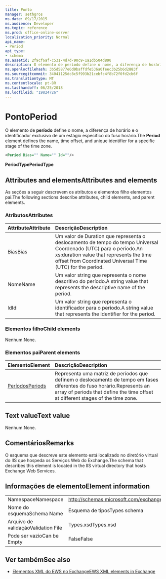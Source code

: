 ```yaml
---
title: Ponto
manager: sethgros
ms.date: 09/17/2015
ms.audience: Developer
ms.topic: reference
ms.prod: office-online-server
localization_priority: Normal
api_name:
- Period
api_type:
- schema
ms.assetid: 2f9cf6af-c531-4d7d-90c9-1a1db504d890
description: O elemento de período define o nome, a diferença de horário e o identificador exclusivo de um estágio específico do fuso horário.
ms.openlocfilehash: 3b5d5877e6d9baffdfe536a0feec3b25b6d2883f
ms.sourcegitcommit: 34041125dc8c5f993b21cebfc4f8b72f0fd2cb6f
ms.translationtype: MT
ms.contentlocale: pt-BR
ms.lasthandoff: 06/25/2018
ms.locfileid: "19824726"
---
```

# <a name="period"></a><span data-ttu-id="ab5be-103">Ponto</span><span class="sxs-lookup"><span data-stu-id="ab5be-103">Period</span></span>

<span data-ttu-id="ab5be-104">O elemento de **período** define o nome, a diferença de horário e o identificador exclusivo de um estágio específico do fuso horário.</span><span class="sxs-lookup"><span data-stu-id="ab5be-104">The **Period** element defines the name, time offset, and unique identifier for a specific stage of the time zone.</span></span> 
  
```xml
<Period Bias="" Name="" Id=""/>
```

 <span data-ttu-id="ab5be-105">**PeriodType**</span><span class="sxs-lookup"><span data-stu-id="ab5be-105">**PeriodType**</span></span>
## <a name="attributes-and-elements"></a><span data-ttu-id="ab5be-106">Attributes and elements</span><span class="sxs-lookup"><span data-stu-id="ab5be-106">Attributes and elements</span></span>

<span data-ttu-id="ab5be-107">As seções a seguir descrevem os atributos e elementos filho elementos pai.</span><span class="sxs-lookup"><span data-stu-id="ab5be-107">The following sections describe attributes, child elements, and parent elements.</span></span>
  
### <a name="attributes"></a><span data-ttu-id="ab5be-108">Atributos</span><span class="sxs-lookup"><span data-stu-id="ab5be-108">Attributes</span></span>

|<span data-ttu-id="ab5be-109">**Attribute**</span><span class="sxs-lookup"><span data-stu-id="ab5be-109">**Attribute**</span></span>|<span data-ttu-id="ab5be-110">**Descrição**</span><span class="sxs-lookup"><span data-stu-id="ab5be-110">**Description**</span></span>|
|:-----|:-----|
|<span data-ttu-id="ab5be-111">Bias</span><span class="sxs-lookup"><span data-stu-id="ab5be-111">Bias</span></span>  <br/> |<span data-ttu-id="ab5be-112">Um valor de Duration que representa o deslocamento de tempo do tempo Universal Coordenado (UTC) para o período.</span><span class="sxs-lookup"><span data-stu-id="ab5be-112">An xs:duration value that represents the time offset from Coordinated Universal Time (UTC) for the period.</span></span>  <br/> |
|<span data-ttu-id="ab5be-113">Nome</span><span class="sxs-lookup"><span data-stu-id="ab5be-113">Name</span></span>  <br/> |<span data-ttu-id="ab5be-114">Um valor string que representa o nome descritivo do período.</span><span class="sxs-lookup"><span data-stu-id="ab5be-114">A string value that represents the descriptive name of the period.</span></span>  <br/> |
|<span data-ttu-id="ab5be-115">Id</span><span class="sxs-lookup"><span data-stu-id="ab5be-115">Id</span></span>  <br/> |<span data-ttu-id="ab5be-116">Um valor string que representa o identificador para o período.</span><span class="sxs-lookup"><span data-stu-id="ab5be-116">A string value that represents the identifier for the period.</span></span>  <br/> |
   
### <a name="child-elements"></a><span data-ttu-id="ab5be-117">Elementos filho</span><span class="sxs-lookup"><span data-stu-id="ab5be-117">Child elements</span></span>

<span data-ttu-id="ab5be-118">Nenhum.</span><span class="sxs-lookup"><span data-stu-id="ab5be-118">None.</span></span>
  
### <a name="parent-elements"></a><span data-ttu-id="ab5be-119">Elementos pai</span><span class="sxs-lookup"><span data-stu-id="ab5be-119">Parent elements</span></span>

|<span data-ttu-id="ab5be-120">**Elemento**</span><span class="sxs-lookup"><span data-stu-id="ab5be-120">**Element**</span></span>|<span data-ttu-id="ab5be-121">**Descrição**</span><span class="sxs-lookup"><span data-stu-id="ab5be-121">**Description**</span></span>|
|:-----|:-----|
|[<span data-ttu-id="ab5be-122">Períodos</span><span class="sxs-lookup"><span data-stu-id="ab5be-122">Periods</span></span>](periods.md) <br/> |<span data-ttu-id="ab5be-123">Representa uma matriz de períodos que definem o deslocamento de tempo em fases diferentes do fuso horário.</span><span class="sxs-lookup"><span data-stu-id="ab5be-123">Represents an array of periods that define the time offset at different stages of the time zone.</span></span>  <br/> |
   
## <a name="text-value"></a><span data-ttu-id="ab5be-124">Text value</span><span class="sxs-lookup"><span data-stu-id="ab5be-124">Text value</span></span>

<span data-ttu-id="ab5be-125">Nenhum.</span><span class="sxs-lookup"><span data-stu-id="ab5be-125">None.</span></span>
  
## <a name="remarks"></a><span data-ttu-id="ab5be-126">Comentários</span><span class="sxs-lookup"><span data-stu-id="ab5be-126">Remarks</span></span>

<span data-ttu-id="ab5be-127">O esquema que descreve este elemento está localizado no diretório virtual do IIS que hospeda os Serviços Web do Exchange.</span><span class="sxs-lookup"><span data-stu-id="ab5be-127">The schema that describes this element is located in the IIS virtual directory that hosts Exchange Web Services.</span></span>
  
## <a name="element-information"></a><span data-ttu-id="ab5be-128">Informações de elemento</span><span class="sxs-lookup"><span data-stu-id="ab5be-128">Element information</span></span>

|||
|:-----|:-----|
|<span data-ttu-id="ab5be-129">Namespace</span><span class="sxs-lookup"><span data-stu-id="ab5be-129">Namespace</span></span>  <br/> |http://schemas.microsoft.com/exchange/services/2006/types  <br/> |
|<span data-ttu-id="ab5be-130">Nome do esquema</span><span class="sxs-lookup"><span data-stu-id="ab5be-130">Schema Name</span></span>  <br/> |<span data-ttu-id="ab5be-131">Esquema de tipos</span><span class="sxs-lookup"><span data-stu-id="ab5be-131">Types schema</span></span>  <br/> |
|<span data-ttu-id="ab5be-132">Arquivo de validação</span><span class="sxs-lookup"><span data-stu-id="ab5be-132">Validation File</span></span>  <br/> |<span data-ttu-id="ab5be-133">Types.xsd</span><span class="sxs-lookup"><span data-stu-id="ab5be-133">Types.xsd</span></span>  <br/> |
|<span data-ttu-id="ab5be-134">Pode ser vazio</span><span class="sxs-lookup"><span data-stu-id="ab5be-134">Can be Empty</span></span>  <br/> |<span data-ttu-id="ab5be-135">False</span><span class="sxs-lookup"><span data-stu-id="ab5be-135">False</span></span>  <br/> |
   
## <a name="see-also"></a><span data-ttu-id="ab5be-136">Ver também</span><span class="sxs-lookup"><span data-stu-id="ab5be-136">See also</span></span>



- [<span data-ttu-id="ab5be-137">Elementos XML do EWS no Exchange</span><span class="sxs-lookup"><span data-stu-id="ab5be-137">EWS XML elements in Exchange</span></span>](ews-xml-elements-in-exchange.md)

